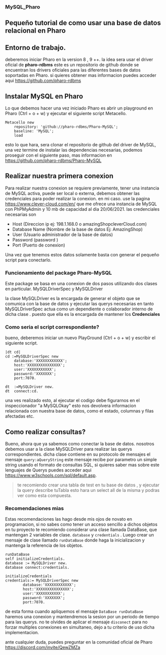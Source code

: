 ### MySQL_Pharo

## Pequeño tutorial de como usar una base de datos relacional en Pharo


## Entorno de trabajo.

deberemos iniciar Pharo en la version 8 , 9 ++. la idea sera usar el driver oficial de **pharo-rdbms** 
este es un repositorio de github donde se encuentran los drivers oficiales para las diferentes bases de datos soportadas en Pharo. si quieres obtener mas informacion puedes acceder aqui <https://github.com/pharo-rdbms>

## Instalar MySQL en Pharo 

Lo que debemos hacer una vez iniciado Pharo  es abrir un playground en Pharo (Ctrl + o + w) y ejecutar el siguiente script Metacello.

```smalltalk
Metacello new
	repository: 'github://pharo-rdbms/Pharo-MySQL';
	baseline: 'MySQL';
	load
```

esto lo que hara, sera clonar el repositorio de github del driver de MySQL, una vez termine de instalar las dependencias necesarias, podemos proseguir con el siguiente paso, mas informacion en <https://github.com/pharo-rdbms/Pharo-MySQL>

## Realizar nuestra primera conexion 

Para realizar nuestra conexion se requiere previamente, tener una instancia de MySQL activa, puede ser local o externa, debemos obtener las credenciales para poder realizar la conexion. en mi caso. use la pagina <https://www.clever-cloud.com/en/> que me ofrece una instancia de MySQL con PhPMyAdmin  y 10 mb de capacidad  al dia 20/06/2021. las credenciales necesarias son

- Host (Direccion ip ej: 198.1.168.0 o amazingShopcleverCloud.com)
- Database Name (Nombre de la base de datos Ej: AmazingShop)
- User (Usuario administrador de la base de datos)
- Password (password )
- Port (Puerto de conexion)

Una vez que tenemos estos datos solamente basta con generar el pequeño script para conectarlo.

### Funcionamiento del  package Pharo-MySQL

Este package se basa en una conexion de dos pasos utilizando dos clases en particular.
MySQLDriverSpec y MySQLDriver

 la clase MySQLDriver es la encargada de generar el objeto que se comunica con la base de datos y ejecutar las querys necesarias  en tanto MySQLDriverSpec  actua como un dependiente o colaborador interno de dicha clase . puesto que ella es la encargada de mantener los **Credenciales** 

### Como seria el script correspondiente? 

bueno, deberemos iniciar un nuevo PlayGround (Ctrl + o + w) y escribir el siguiente script.

```smalltalk
|dt cd|
cd :=MySQLDriverSpec new 
	database:'XXXXXXXXXXXX';
	host:'XXXXXXXXXXXXXXX';
	user:'XXXXXXXXXXX';
	password:'XXXXXXX';
	port:7070.
				
dt  :=MySQLDriver new.
dt  connect:cd.
```

una ves realizado esto,  al ejecutar el codigo debe figurarnos en el inspeccionador "a MySQLOkay" esto nos devolvera informacion relacionada con nuestra base de datos,  como el estado, columnas y filas afectadas etc.

## Como realizar consultas?

Bueno, ahora que ya sabemos como conectar la base de datos. nosotros debemos usar a la clase MySQLDriver para realizar las querys correspondientes. dicha clase contiene en su protocolo de mensajes el mensaje ```query:aQueryString``` este mensaje recibe por parametro un simple string usando el formato de consultas  SQL, si quieres saber mas sobre este lenguajes de Querys puedes acceder aqui <https://www.w3schools.com/sql/default.asp>. 

>  te recomiendo crear una tabla de test en tu base de datos , y ejecutar la query describe tuTabla esto hara un select all de la misma y podras ver como esta compuesta.

### Recomendaciones mias 

Estas recomendaciones las hago desde mis ojos de novato en programacion, si no sabes como tener un acceso sencillo a dichos objetos en tu proyecto te recomiendo considerar una clase llamada DataBase, que mantengan 2 variables de clase. ```database``` y ```credentials``` . Luego crear un mensaje de clase llamado ```runDataBase``` donde haga la inicializacion y mantenga la referencia de los objetos.

```smalltalk
runDataBase
self initializeCredentials.
database := MySQLDriver new.
database connect:credentials.

```

```smalltalk
initializeCredentials
credentials:= MySQLDriverSpec new 
		database:'XXXXXXXXXXXX';
		host:'XXXXXXXXXXXXXXX';
		user:'XXXXXXXXXXX';
		password:'XXXXXXX';
		port:7070.

```

de esta forma cuando apliquemos el mensaje ```DataBase runDataBase``` haremos una conexion y mantendremos la sesion por un periodo de tiempo para las querys. no te olvides de aplicar el mensaje 
```disconect``` para no forzar multiples conexiones en simultaneo, dejo a tu criterio de uso dicha implementacion.



ante cualquier duda, puedes preguntar en la comunidad oficial de Pharo  <https://discord.com/invite/QewZMZa>  




